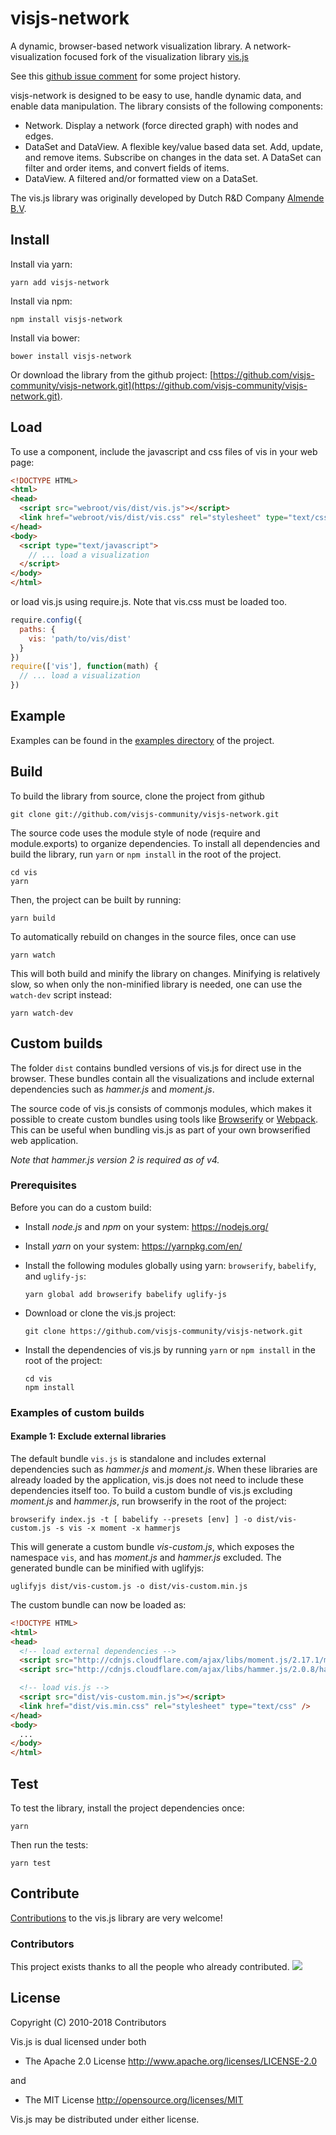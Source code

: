 # visjs-network

A dynamic, browser-based network visualization library. A network-visualization focused fork of the visualization library [vis.js](https://github.com/visjs-community/vis)

See this [github issue comment](https://github.com/visjs-community/visjs-network/issues/4015#issuecomment-410556365) for some project history.

visjs-network is designed to be easy to use, handle dynamic data, and enable data manipulation.
The library consists of the following components:

- Network. Display a network (force directed graph) with nodes and edges.
- DataSet and DataView. A flexible key/value based data set. Add, update, and
  remove items. Subscribe on changes in the data set. A DataSet can filter and
  order items, and convert fields of items.
- DataView. A filtered and/or formatted view on a DataSet.

The vis.js library was originally developed by Dutch R&D Company [Almende B.V](http://almende.com).

## Install

Install via yarn:

    yarn add visjs-network

Install via npm:

    npm install visjs-network

Install via bower:

    bower install visjs-network

Or download the library from the github project:
[https://github.com/visjs-community/visjs-network.git](https://github.com/visjs-community/visjs-network.git).

## Load

To use a component, include the javascript and css files of vis in your web page:

```html
<!DOCTYPE HTML>
<html>
<head>
  <script src="webroot/vis/dist/vis.js"></script>
  <link href="webroot/vis/dist/vis.css" rel="stylesheet" type="text/css" />
</head>
<body>
  <script type="text/javascript">
    // ... load a visualization
  </script>
</body>
</html>
```

or load vis.js using require.js. Note that vis.css must be loaded too.

```js
require.config({
  paths: {
    vis: 'path/to/vis/dist'
  }
})
require(['vis'], function(math) {
  // ... load a visualization
})
```

## Example

Examples can be
found in the [examples directory](https://github.com/visjs-community/visjs-network/tree/master/examples)
of the project.

## Build

To build the library from source, clone the project from github

    git clone git://github.com/visjs-community/visjs-network.git

The source code uses the module style of node (require and module.exports) to
organize dependencies. To install all dependencies and build the library,
run `yarn` or `npm install` in the root of the project.

    cd vis
    yarn

Then, the project can be built by running:

    yarn build

To automatically rebuild on changes in the source files, once can use

    yarn watch

This will both build and minify the library on changes. Minifying is relatively
slow, so when only the non-minified library is needed, one can use the
`watch-dev` script instead:

    yarn watch-dev

## Custom builds

The folder `dist` contains bundled versions of vis.js for direct use in the browser. These bundles contain all the visualizations and include external dependencies such as _hammer.js_ and _moment.js_.

The source code of vis.js consists of commonjs modules, which makes it possible to create custom bundles using tools like [Browserify](http://browserify.org/) or [Webpack](http://webpack.github.io/). This can be useful when bundling vis.js as part of your own browserified web application.

_Note that hammer.js version 2 is required as of v4._

### Prerequisites

Before you can do a custom build:

- Install _node.js_ and _npm_ on your system: https://nodejs.org/
- Install _yarn_ on your system: https://yarnpkg.com/en/
- Install the following modules globally using yarn: `browserify`, `babelify`, and `uglify-js`:

  ```
  yarn global add browserify babelify uglify-js
  ```

- Download or clone the vis.js project:

  ```
  git clone https://github.com/visjs-community/visjs-network.git
  ```

- Install the dependencies of vis.js by running `yarn` or `npm install` in the root of the project:

  ```
  cd vis
  npm install
  ```

### Examples of custom builds

#### Example 1: Exclude external libraries

The default bundle `vis.js` is standalone and includes external dependencies such as _hammer.js_ and _moment.js_. When these libraries are already loaded by the application, vis.js does not need to include these dependencies itself too. To build a custom bundle of vis.js excluding _moment.js_ and _hammer.js_, run browserify in the root of the project:

    browserify index.js -t [ babelify --presets [env] ] -o dist/vis-custom.js -s vis -x moment -x hammerjs

This will generate a custom bundle _vis-custom.js_, which exposes the namespace `vis`, and has _moment.js_ and _hammer.js_ excluded. The generated bundle can be minified with uglifyjs:

    uglifyjs dist/vis-custom.js -o dist/vis-custom.min.js

The custom bundle can now be loaded as:

```html
<!DOCTYPE HTML>
<html>
<head>
  <!-- load external dependencies -->
  <script src="http://cdnjs.cloudflare.com/ajax/libs/moment.js/2.17.1/moment.min.js"></script>
  <script src="http://cdnjs.cloudflare.com/ajax/libs/hammer.js/2.0.8/hammer.min.js"></script>

  <!-- load vis.js -->
  <script src="dist/vis-custom.min.js"></script>
  <link href="dist/vis.min.css" rel="stylesheet" type="text/css" />
</head>
<body>
  ...
</body>
</html>
```

## Test

To test the library, install the project dependencies once:

    yarn

Then run the tests:

    yarn test

## Contribute

[Contributions](https://github.com/visjs-community/visjs-network/blob/master/misc/how_to_help.md) to the vis.js library are very welcome!

### Contributors

This project exists thanks to all the people who already contributed.
<a href="graphs/contributors"><img src="https://opencollective.com/vis/contributors.svg?width=890" /></a>

## License

Copyright (C) 2010-2018 Contributors

Vis.js is dual licensed under both

- The Apache 2.0 License
  http://www.apache.org/licenses/LICENSE-2.0

and

- The MIT License
  http://opensource.org/licenses/MIT

Vis.js may be distributed under either license.
